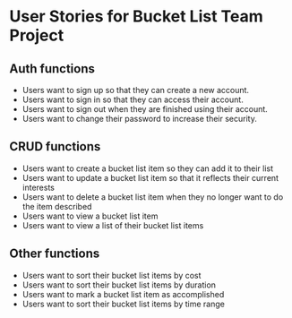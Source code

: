 # User Stories for Bucket List Team Project

## Auth functions

* Users want to sign up so that they can create a new account.
* Users want to sign in so that they can access their account.
* Users want to sign out when they are finished using their account.
* Users want to change their password to increase their security.

## CRUD functions

* Users want to create a bucket list item so they can add it to their list
* Users want to update a bucket list item so that it reflects their current interests
* Users want to delete a bucket list item when they no longer want to do the item described
* Users want to view a  bucket list item
* Users want to view a list of their bucket list items

## Other functions

* Users want to sort their bucket list items by cost
* Users want to sort their bucket list items by duration
* Users want to mark a bucket list item as accomplished
* Users want to sort their bucket list items by time range
